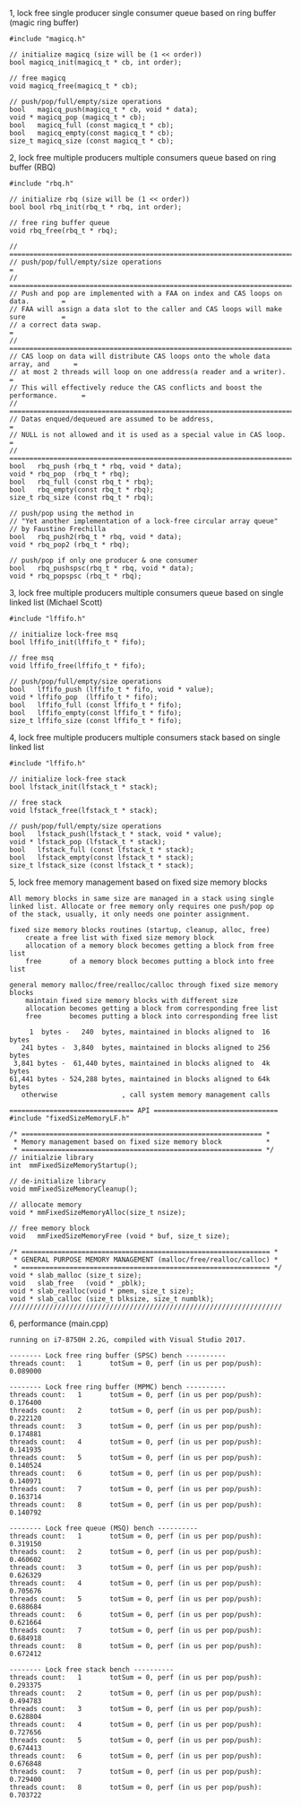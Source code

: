 1, lock free single producer single consumer queue based on ring buffer (magic ring buffer)

	#include "magicq.h"
  
	// initialize magicq (size will be (1 << order))
	bool magicq_init(magicq_t * cb, int order);

	// free magicq
	void magicq_free(magicq_t * cb);

	// push/pop/full/empty/size operations
	bool   magicq_push(magicq_t * cb, void * data);
	void * magicq_pop (magicq_t * cb);
	bool   magicq_full (const magicq_t * cb);
	bool   magicq_empty(const magicq_t * cb);
	size_t magicq_size (const magicq_t * cb);

2, lock free multiple producers multiple consumers queue based on ring buffer (RBQ)

	#include "rbq.h"
  
	// initialize rbq (size will be (1 << order))
	bool bool rbq_init(rbq_t * rbq, int order);

	// free ring buffer queue
	void rbq_free(rbq_t * rbq);

	// ================================================================================
	// push/pop/full/empty/size operations                                            =
	// ================================================================================
	// Push and pop are implemented with a FAA on index and CAS loops on data.        =
	// FAA will assign a data slot to the caller and CAS loops will make sure         =
	// a correct data swap.                                                           =
	// ================================================================================
	// CAS loop on data will distribute CAS loops onto the whole data array, and      =
	// at most 2 threads will loop on one address(a reader and a writer).             =
	// This will effectively reduce the CAS conflicts and boost the performance.      =
	// ================================================================================
	// Datas enqued/dequeued are assumed to be address,                               =
	// NULL is not allowed and it is used as a special value in CAS loop.             =
	// ================================================================================
	bool   rbq_push (rbq_t * rbq, void * data);
	void * rbq_pop  (rbq_t * rbq);
	bool   rbq_full (const rbq_t * rbq);
	bool   rbq_empty(const rbq_t * rbq);
	size_t rbq_size (const rbq_t * rbq);

	// push/pop using the method in 
	// "Yet another implementation of a lock-free circular array queue" 
	// by Faustino Frechilla
	bool   rbq_push2(rbq_t * rbq, void * data);
	void * rbq_pop2 (rbq_t * rbq);

	// push/pop if only one producer & one consumer
	bool   rbq_pushspsc(rbq_t * rbq, void * data);
	void * rbq_popspsc (rbq_t * rbq);

3, lock free multiple producers multiple consumers queue based on single linked list (Michael Scott)

	#include "lffifo.h"

	// initialize lock-free msq
	bool lffifo_init(lffifo_t * fifo);

	// free msq
	void lffifo_free(lffifo_t * fifo);

	// push/pop/full/empty/size operations
	bool   lffifo_push (lffifo_t * fifo, void * value);
	void * lffifo_pop  (lffifo_t * fifo);
	bool   lffifo_full (const lffifo_t * fifo);
	bool   lffifo_empty(const lffifo_t * fifo);
	size_t lffifo_size (const lffifo_t * fifo);

4, lock free multiple producers multiple consumers stack based on single linked list

	#include "lffifo.h"

	// initialize lock-free stack
	bool lfstack_init(lfstack_t * stack);

	// free stack
	void lfstack_free(lfstack_t * stack);

	// push/pop/full/empty/size operations
	bool   lfstack_push(lfstack_t * stack, void * value);
	void * lfstack_pop (lfstack_t * stack);
	bool   lfstack_full (const lfstack_t * stack);
	bool   lfstack_empty(const lfstack_t * stack);
	size_t lfstack_size (const lfstack_t * stack);

5, lock free memory management based on fixed size memory blocks
   
	All memory blocks in same size are managed in a stack using single 
	linked list. Allocate or free memory only requires one push/pop op 
	of the stack, usually, it only needs one pointer assignment.

	fixed size memory blocks routines (startup, cleanup, alloc, free)       
		create a free list with fixed size memory block                      
		allocation of a memory block becomes getting a block from free list  
		free       of a memory block becomes putting a block into free list  
																		   
	general memory malloc/free/realloc/calloc through fixed size memory blocks             
		maintain fixed size memory blocks with different size                
		allocation becomes getting a block from corresponding free list      
		free       becomes putting a block into corresponding free list      
																		   
	     1  bytes -   240  bytes, maintained in blocks aligned to  16 bytes
	   241 bytes -  3,840  bytes, maintained in blocks aligned to 256 bytes
	 3,841 bytes -  61,440 bytes, maintained in blocks aligned to  4k bytes
	61,441 bytes - 524,288 bytes, maintained in blocks aligned to 64k bytes
	   otherwise                , call system memory management calls

	=============================== API ===============================
	#include "fixedSizeMemoryLF.h"

	/* ============================================================ *
	 * Memory management based on fixed size memory block           *
	 * ============================================================ */
	// initialzie library
	int  mmFixedSizeMemoryStartup();

	// de-initialize library
	void mmFixedSizeMemoryCleanup();

	// allocate memory
	void * mmFixedSizeMemoryAlloc(size_t nsize);

	// free memory block
	void   mmFixedSizeMemoryFree (void * buf, size_t size);

	/* ============================================================== *
	 * GENERAL PURPOSE MEMORY MANAGEMENT (malloc/free/realloc/calloc) *
	 * ============================================================== */
	void * slab_malloc (size_t size);
	void   slab_free   (void * _pblk);
	void * slab_realloc(void * pmem, size_t size);
	void * slab_calloc (size_t blksize, size_t numblk);
	////////////////////////////////////////////////////////////////////

6, performance (main.cpp)
	
	running on i7-8750H 2.2G, compiled with Visual Studio 2017.

	-------- Lock free ring buffer (SPSC) bench ----------
	threads count:   1       totSum = 0, perf (in us per pop/push):  0.089000

	-------- Lock free ring buffer (MPMC) bench ----------
	threads count:   1       totSum = 0, perf (in us per pop/push):  0.176400
	threads count:   2       totSum = 0, perf (in us per pop/push):  0.222120
	threads count:   3       totSum = 0, perf (in us per pop/push):  0.174881
	threads count:   4       totSum = 0, perf (in us per pop/push):  0.141935
	threads count:   5       totSum = 0, perf (in us per pop/push):  0.140524
	threads count:   6       totSum = 0, perf (in us per pop/push):  0.140971
	threads count:   7       totSum = 0, perf (in us per pop/push):  0.163714
	threads count:   8       totSum = 0, perf (in us per pop/push):  0.140792

	-------- Lock free queue (MSQ) bench ----------
	threads count:   1       totSum = 0, perf (in us per pop/push):  0.319150
	threads count:   2       totSum = 0, perf (in us per pop/push):  0.460602
	threads count:   3       totSum = 0, perf (in us per pop/push):  0.626329
	threads count:   4       totSum = 0, perf (in us per pop/push):  0.705676
	threads count:   5       totSum = 0, perf (in us per pop/push):  0.688684
	threads count:   6       totSum = 0, perf (in us per pop/push):  0.621664
	threads count:   7       totSum = 0, perf (in us per pop/push):  0.684918
	threads count:   8       totSum = 0, perf (in us per pop/push):  0.672412

	-------- Lock free stack bench ----------
	threads count:   1       totSum = 0, perf (in us per pop/push):  0.293375
	threads count:   2       totSum = 0, perf (in us per pop/push):  0.494783
	threads count:   3       totSum = 0, perf (in us per pop/push):  0.628804
	threads count:   4       totSum = 0, perf (in us per pop/push):  0.727656
	threads count:   5       totSum = 0, perf (in us per pop/push):  0.674413
	threads count:   6       totSum = 0, perf (in us per pop/push):  0.676848
	threads count:   7       totSum = 0, perf (in us per pop/push):  0.729400
	threads count:   8       totSum = 0, perf (in us per pop/push):  0.703722
